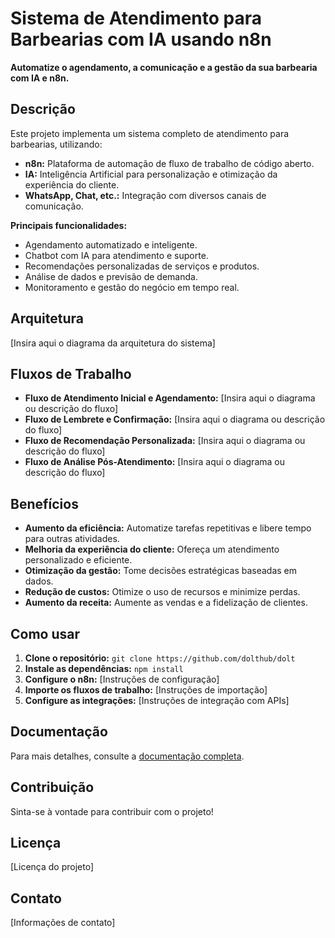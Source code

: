 # Sistema de Atendimento para Barbearias com IA usando n8n

**Automatize o agendamento, a comunicação e a gestão da sua barbearia com IA e n8n.**

## Descrição

Este projeto implementa um sistema completo de atendimento para barbearias, utilizando:

* **n8n:** Plataforma de automação de fluxo de trabalho de código aberto.
* **IA:** Inteligência Artificial para personalização e otimização da experiência do cliente.
* **WhatsApp, Chat, etc.:** Integração com diversos canais de comunicação.

**Principais funcionalidades:**

* Agendamento automatizado e inteligente.
* Chatbot com IA para atendimento e suporte.
* Recomendações personalizadas de serviços e produtos.
* Análise de dados e previsão de demanda.
* Monitoramento e gestão do negócio em tempo real.

## Arquitetura

[Insira aqui o diagrama da arquitetura do sistema]

## Fluxos de Trabalho

* **Fluxo de Atendimento Inicial e Agendamento:**
    [Insira aqui o diagrama ou descrição do fluxo]
* **Fluxo de Lembrete e Confirmação:**
    [Insira aqui o diagrama ou descrição do fluxo]
* **Fluxo de Recomendação Personalizada:**
    [Insira aqui o diagrama ou descrição do fluxo]
* **Fluxo de Análise Pós-Atendimento:**
    [Insira aqui o diagrama ou descrição do fluxo]

## Benefícios

* **Aumento da eficiência:** Automatize tarefas repetitivas e libere tempo para outras atividades.
* **Melhoria da experiência do cliente:** Ofereça um atendimento personalizado e eficiente.
* **Otimização da gestão:** Tome decisões estratégicas baseadas em dados.
* **Redução de custos:** Otimize o uso de recursos e minimize perdas.
* **Aumento da receita:** Aumente as vendas e a fidelização de clientes.

## Como usar

1. **Clone o repositório:** `git clone https://github.com/dolthub/dolt`
2. **Instale as dependências:** `npm install`
3. **Configure o n8n:** [Instruções de configuração]
4. **Importe os fluxos de trabalho:** [Instruções de importação]
5. **Configure as integrações:** [Instruções de integração com APIs]

## Documentação

Para mais detalhes, consulte a [documentação completa](./docs).

## Contribuição

Sinta-se à vontade para contribuir com o projeto!

## Licença

[Licença do projeto]

## Contato

[Informações de contato]
